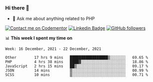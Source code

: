 ### Hi there 👋

<!--
**mustafaculban/mustafaculban** is a ✨ _special_ ✨ repository because its `README.md` (this file) appears on your GitHub profile.

Here are some ideas to get you started:

- 🌱 I’m currently learning ...
- 👯 I’m looking to collaborate on ...
- 🤔 I’m looking for help with ...
- 📫 How to reach me: ...
- 😄 Pronouns: ...
- ⚡ Fun fact: ...

-->
- 💬 Ask me about anything related to PHP

[![Contact me on Codementor](https://www.codementor.io/m-badges/karamusluk/book-session.svg)](https://www.codementor.io/@karamusluk?refer=badge)
[![Linkedin Badge](https://img.shields.io/badge/-Mustafa%20Culban-blue?style=social&logo=Linkedin&logoColor=blue&link=https://www.linkedin.com/in/mustafaculban/)](https://www.linkedin.com/in/mustafaculban/) 
[![GitHub followers](https://img.shields.io/github/followers/karamusluk?label=Follow&style=social)](https://github.com/karamusluk/?tab=follow)


📊 **This week I spent my time on**
<!--START_SECTION:waka-->
```text
Week: 16 December, 2021 - 22 December, 2021

Other        17 hrs 9 mins   █████████████████▒░░░░░░░   69.65 % 
PHP          4 hrs 38 mins   ████▓░░░░░░░░░░░░░░░░░░░░   18.86 % 
JavaScript   2 hrs 15 mins   ██▒░░░░░░░░░░░░░░░░░░░░░░   09.17 % 
JSON         14 mins         ▒░░░░░░░░░░░░░░░░░░░░░░░░   00.99 % 
SCSS         10 mins         ▒░░░░░░░░░░░░░░░░░░░░░░░░   00.71 % 
```
<!--END_SECTION:waka-->

